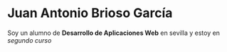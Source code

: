 # Juan Antonio Brioso García

Soy un alumno de **Desarrollo de Aplicaciones Web** en sevilla y 
estoy en _segundo curso_ 